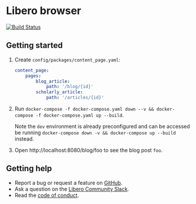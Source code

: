 Libero browser
==============

[![Build Status](https://travis-ci.com/libero/browser.svg?branch=master)](https://travis-ci.com/libero/browser)

Getting started
---------------

1. Create `config/packages/content_page.yaml`:

    ```yaml
    content_page:
        pages:
            blog_article:
                path: '/blog/{id}'
            scholarly_article:
                path: '/articles/{id}'
    ```

2. Run `docker-compose -f docker-compose.yaml down --v && docker-compose -f docker-compose.yaml up --build`.

    Note the `dev` environment is already preconfigured and can be accessed be running `docker-compose down -v && docker-compose up --build` instead. 

3. Open http://localhost:8080/blog/foo to see the blog post `foo`.

Getting help
------------

- Report a bug or request a feature on [GitHub](https://github.com/libero/libero/issues/new/choose).
- Ask a question on the [Libero Community Slack](https://libero-community.slack.com/).
- Read the [code of conduct](https://libero.pub/code-of-conduct).
